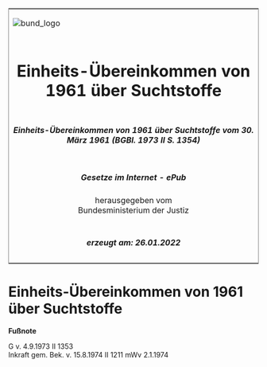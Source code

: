 <span id="DECKBLATT.html"></span>

<table border="0" frame="border" width="100%">

<tr valign="top">

<td align="left">

![bund\_logo](BfJ_2021_Web_de_de.gif)

</td>

<td align="right">

 

</td>

</tr>

<tr align="center" valign="middle">

<td colspan="2">

# Einheits-Übereinkommen von 1961 über Suchtstoffe

</td>

</tr>

<tr align="center" valign="middle">

<td colspan="2">

##### Einheits-Übereinkommen von 1961 über Suchtstoffe vom 30. März 1961 (BGBl. 1973 II S. 1354)

</td>

</tr>

<tr align="center" valign="middle">

<td colspan="2">

  
  

##### Gesetze im Internet - ePub  
  
herausgegeben vom  
Bundesministerium der Justiz

</td>

</tr>

<tr align="center" valign="bottom">

<td colspan="2">

  
  

##### erzeugt am: 26.01.2022

</td>

</tr>

</table>

<span id="BJNR213540973.html"></span>

# Einheits-Übereinkommen von 1961 über Suchtstoffe

<div>

  
**Fußnote**

<div class="jnhtml">

<div>

<div class="jurAbsatz">

G v. 4.9.1973 II 1353  
Inkraft gem. Bek. v. 15.8.1974 II 1211 mWv 2.1.1974

</div>

</div>

</div>

</div>
